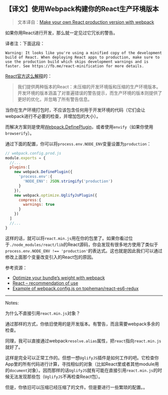 ## 【译文】使用Webpack构建你的React生产环境版本

> 文本译自：[Make your own React production version with webpack](http://dev.topheman.com/make-your-react-production-minified-version-with-webpack/)

如果你用React进行开发，那么就一定见过它冗长的警告。

译者注：下面这段：

```text
Warning: It looks like you're using a minified copy of the development build of React. When deploying React apps to production, make sure to use the production build which skips development warnings and is faster. See https://fb.me/react-minification for more details.
```

[React官方这么解释](https://facebook.github.io/react/downloads.html#development-vs.-production-builds)的：

> 我们提供两种版本的React：未压缩的开发环境版和压缩的生产环境版本。开发环境的版本涵盖了对普遍错误的警告提示，而生产环境的版本则提供了更好的优化，并忽略了所有警告信息。

当你在生产环境打包时，不应该包含任何用于开发环境的代码（它们会让webpack进行不必要的检查，并增加包的大小）。

而解决方案则是使用[Webpack.DefinePlugin](http://dev.topheman.com/optimize-your-bundles-weight-with-webpack/)，或者使用`envify`（如果你使用`browserify`）。

通过下面的配置，你可以将`process.env.NODE_ENV`变量设置为`production`：

```js
// webpack.config.prod.js
module.exports = {
  //...
  plugins:[
    new webpack.DefinePlugin({
      'process.env':{
        'NODE_ENV': JSON.stringify('production')
      }
    }),
    new webpack.optimize.UglifyJsPlugin({
      compress:{
        warnings: true
      }
    })
  ]
  //...
}
```

这样的话，就可以将`react.min.js`用在你的包里了。如果你看过位于`./node_modules/react/lib`的React源码，你会发现有很多地方使用了类似于`process.env.NODE_ENV !== 'production'`的表达式。这也就是因此我们可以通过修改上面那个变量改变引入的React包的原因。

参考资源：

  - [Optimize your bundle’s weight with webpack](http://dev.topheman.com/optimize-your-bundles-weight-with-webpack/)
  - [React – recommendation of use](https://facebook.github.io/react/downloads.html#npm)
  - [Example of webpack.config.js on topheman/react-es6-redux](https://github.com/topheman/react-es6-redux/blob/master/webpack.config.js)

---

Notes:

为什么不直接引用`react.min.js`对象？

通过那样的方式，你依旧使用的是开发版本。有警告，而且需要webpack多余的检查。

同理，我可以直接通过webpack`resolve.alias`属性，把`react`指向`react.min.js`就好了。

这样是完全可以正常工作的。但想一想`UglifyJS`插件是如何工作的吧。它检查你App里的所有代码进行计算，寻找相似的对象（比如React里或者其他module用的`document`对象）。因而那样的话`UglifyJS`就有可能在直接引用`react.min.js`的时候无法发现那些包（`UglifyJS`不再检查React包）。

但是，你依旧可以压缩已经压缩了的文件。但是要进行一些繁琐的配置。。